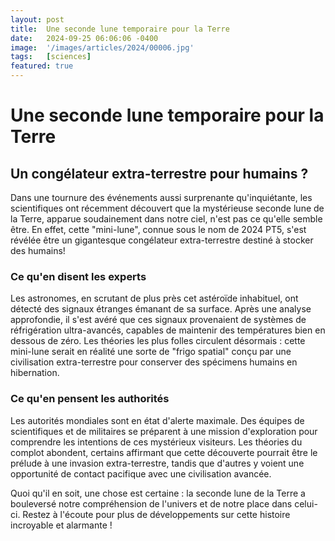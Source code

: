 ```yaml
---
layout: post
title:  Une seconde lune temporaire pour la Terre
date:   2024-09-25 06:06:06 -0400
image:  '/images/articles/2024/00006.jpg'
tags:   [sciences]
featured: true
---
```


# Une seconde lune temporaire pour la Terre

## Un congélateur extra-terrestre pour humains ?

Dans une tournure des événements aussi surprenante qu'inquiétante, les scientifiques ont récemment découvert que la mystérieuse seconde lune de la Terre, apparue soudainement dans notre ciel, n'est pas ce qu'elle semble être. En effet, cette "mini-lune", connue sous le nom de 2024 PT5, s'est révélée être un gigantesque congélateur extra-terrestre destiné à stocker des humains!

### Ce qu'en disent les experts
Les astronomes, en scrutant de plus près cet astéroïde inhabituel, ont détecté des signaux étranges émanant de sa surface. Après une analyse approfondie, il s'est avéré que ces signaux provenaient de systèmes de réfrigération ultra-avancés, capables de maintenir des températures bien en dessous de zéro. Les théories les plus folles circulent désormais : cette mini-lune serait en réalité une sorte de "frigo spatial" conçu par une civilisation extra-terrestre pour conserver des spécimens humains en hibernation. 

### Ce qu'en pensent les authorités
Les autorités mondiales sont en état d'alerte maximale. Des équipes de scientifiques et de militaires se préparent à une mission d'exploration pour comprendre les intentions de ces mystérieux visiteurs. Les théories du complot abondent, certains affirmant que cette découverte pourrait être le prélude à une invasion extra-terrestre, tandis que d'autres y voient une opportunité de contact pacifique avec une civilisation avancée. 

Quoi qu'il en soit, une chose est certaine : la seconde lune de la Terre a bouleversé notre compréhension de l'univers et de notre place dans celui-ci. Restez à l'écoute pour plus de développements sur cette histoire incroyable et alarmante ! 